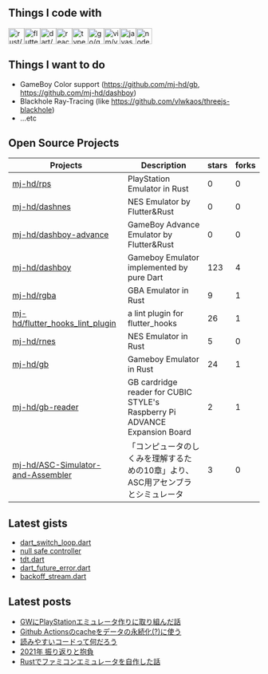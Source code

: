 ## Things I code with

<img src="https://cdn.jsdelivr.net/gh/devicons/devicon/icons/rust/rust-plain.svg" alt="rust/rust-plain" width="32" height="32"><img src="https://cdn.jsdelivr.net/gh/devicons/devicon/icons/flutter/flutter-original.svg" alt="flutter/flutter-original" width="32" height="32"><img src="https://cdn.jsdelivr.net/gh/devicons/devicon/icons/dart/dart-original-wordmark.svg" alt="dart/dart-original-wordmark" width="32" height="32"><img src="https://cdn.jsdelivr.net/gh/devicons/devicon/icons/react/react-original-wordmark.svg" alt="react/react-original-wordmark" width="32" height="32"><img src="https://cdn.jsdelivr.net/gh/devicons/devicon/icons/typescript/typescript-original.svg" alt="typescript/typescript-original" width="32" height="32"><img src="https://cdn.jsdelivr.net/gh/devicons/devicon/icons/go/go-original.svg" alt="go/go-original" width="32" height="32"><img src="https://cdn.jsdelivr.net/gh/devicons/devicon/icons/vim/vim-original.svg" alt="vim/vim-original" width="32" height="32"><img src="https://cdn.jsdelivr.net/gh/devicons/devicon/icons/javascript/javascript-original.svg" alt="javascript/javascript-original" width="32" height="32"><img src="https://cdn.jsdelivr.net/gh/devicons/devicon/icons/nodejs/nodejs-original-wordmark.svg" alt="nodejs/nodejs-original-wordmark" width="32" height="32">

## Things I want to do

- GameBoy Color support (https://github.com/mj-hd/gb, https://github.com/mj-hd/dashboy)
- Blackhole Ray-Tracing (like https://github.com/vlwkaos/threejs-blackhole)
- ...etc

## Open Source Projects

|Projects|Description|stars|forks|
|--------|-----------|-----|-----|
|[mj-hd/rps](https://github.com/mj-hd/rps)|PlayStation Emulator in Rust|0|0|
|[mj-hd/dashnes](https://github.com/mj-hd/dashnes)|NES Emulator by Flutter&Rust|0|0|
|[mj-hd/dashboy-advance](https://github.com/mj-hd/dashboy-advance)|GameBoy Advance Emulator by Flutter&Rust|0|0|
|[mj-hd/dashboy](https://github.com/mj-hd/dashboy)|Gameboy Emulator implemented by pure Dart|123|4|
|[mj-hd/rgba](https://github.com/mj-hd/rgba)|GBA Emulator in Rust|9|1|
|[mj-hd/flutter_hooks_lint_plugin](https://github.com/mj-hd/flutter_hooks_lint_plugin)|a lint plugin for flutter_hooks|26|1|
|[mj-hd/rnes](https://github.com/mj-hd/rnes)|NES Emulator in Rust|5|0|
|[mj-hd/gb](https://github.com/mj-hd/gb)|Gameboy Emulator in Rust|24|1|
|[mj-hd/gb-reader](https://github.com/mj-hd/gb-reader)|GB cardridge reader for CUBIC STYLE's Raspberry Pi ADVANCE Expansion Board|2|1|
|[mj-hd/ASC-Simulator-and-Assembler](https://github.com/mj-hd/ASC-Simulator-and-Assembler)|「コンピュータのしくみを理解するための10章」より、ASC用アセンブラとシミュレータ|3|0|


## Latest gists

- [dart_switch_loop.dart](https://gist.github.com/8e6dfae5563935294b0389033cb3c613)
- [null safe controller](https://gist.github.com/fbe79a46c183992e207db63b8e2e1912)
- [tdt.dart](https://gist.github.com/2ff63328ab092f2d19d8e78e32fb8971)
- [dart_future_error.dart](https://gist.github.com/d24ceef3b586893e0857b05d4ce319f4)
- [backoff_stream.dart](https://gist.github.com/a6587808317d3d905373c43b04f83d4e)


## Latest posts

- [GWにPlayStationエミュレータ作りに取り組んだ話](https://mjhd.hatenablog.com/entry/2022/06/04/135835)
- [Github Actionsのcacheをデータの永続化(?)に使う](https://mjhd.hatenablog.com/entry/2022/06/04/104711)
- [読みやすいコードって何だろう](https://mjhd.hatenablog.com/entry/2022/06/02/190913)
- [2021年 振り返りと抱負](https://mjhd.hatenablog.com/entry/2021/12/31/233213)
- [Rustでファミコンエミュレータを自作した話](https://mjhd.hatenablog.com/entry/2021/06/12/123013)

